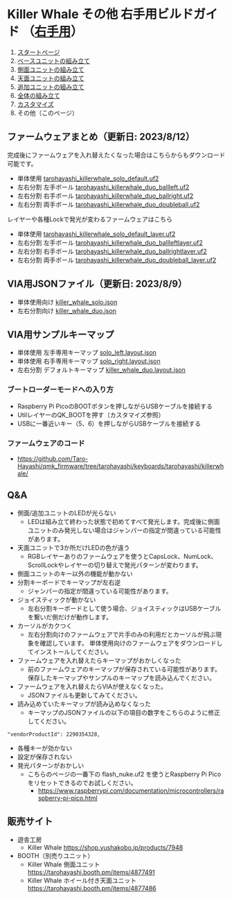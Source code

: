 # Killer Whale その他 右手用ビルドガイド （[右手用](../右手用/8_その他.md)）

1. [スタートページ](../README.md)
2. [ベースユニットの組み立て](../左手用/2_ベースユニット.md)
3. [側面ユニットの組み立て](../左手用/3_側面ユニット_トラックボール.md)
4. [天面ユニットの組み立て](../左手用/4_天面ユニット.md)
5. [追加ユニットの組み立て](../左手用/5_追加ユニット.md)
6. [全体の組み立て](../左手用/6_全体の組み立て.md)
7. [カスタマイズ](../左手用/7_カスタマイズ.md)
8. その他（このページ）


## ファームウェアまとめ（更新日: 2023/8/12）
完成後にファームウェアを入れ替えたくなった場合はこちらからもダウンロード可能です。  
- 単体使用 [tarohayashi_killerwhale_solo_default.uf2
](https://github.com/Taro-Hayashi/KillerWhale/releases/download/0.21.6/tarohayashi_killerwhale_solo_default.uf2)
- 左右分割 左手ボール [tarohayashi_killerwhale_duo_ballleft.uf2
](https://github.com/Taro-Hayashi/KillerWhale/releases/download/0.21.6/tarohayashi_killerwhale_duo_ballleft.uf2)
- 左右分割 右手ボール [tarohayashi_killerwhale_duo_ballright.uf2
](https://github.com/Taro-Hayashi/KillerWhale/releases/download/0.21.6/tarohayashi_killerwhale_duo_ballright.uf2)
- 左右分割 両手ボール [tarohayashi_killerwhale_duo_doubleball.uf2
](https://github.com/Taro-Hayashi/KillerWhale/releases/download/0.21.6/tarohayashi_killerwhale_duo_doubleball.uf2)

レイヤーや各種Lockで発光が変わるファームウェアはこちら
- 単体使用 [tarohayashi_killerwhale_solo_default_layer.uf2
](https://github.com/Taro-Hayashi/KillerWhale/releases/download/0.21.6/tarohayashi_killerwhale_solo_default_layer.uf2)
- 左右分割 左手ボール [tarohayashi_killerwhale_duo_ballleftlayer.uf2
](https://github.com/Taro-Hayashi/KillerWhale/releases/download/0.21.6/tarohayashi_killerwhale_duo_ballleft_layer.uf2)
- 左右分割 右手ボール [tarohayashi_killerwhale_duo_ballrightlayer.uf2
](https://github.com/Taro-Hayashi/KillerWhale/releases/download/0.21.6/tarohayashi_killerwhale_duo_ballright_layer.uf2)
- 左右分割 両手ボール [tarohayashi_killerwhale_duo_doubleball_layer.uf2
](https://github.com/Taro-Hayashi/KillerWhale/releases/download/0.21.6/tarohayashi_killerwhale_duo_doubleball_layer.uf2)

## VIA用JSONファイル（更新日: 2023/8/9）

- 単体使用向け [killer_whale_solo.json
](https://github.com/Taro-Hayashi/KillerWhale/releases/download/0.21.6/killer_whale_solo.json)
- 左右分割向け [killer_whale_duo.json
](https://github.com/Taro-Hayashi/KillerWhale/releases/download/0.21.6/killer_whale_duo.json)

## VIA用サンプルキーマップ
- 単体使用 左手専用キーマップ [solo_left.layout.json](https://github.com/Taro-Hayashi/KillerWhale/releases/download/0.21.6/solo_left.layout.json)
- 単体使用 右手専用キーマップ [solo_right.layout.json](https://github.com/Taro-Hayashi/KillerWhale/releases/download/0.21.6/solo_right.layout.json)
- 左右分割 デフォルトキーマップ [killer_whale_duo.layout.json](https://github.com/Taro-Hayashi/KillerWhale/releases/download/0.21.6/killer_whale_duo.layout.json)

### ブートローダーモードへの入り方
- Raspberry Pi PicoのBOOTボタンを押しながらUSBケーブルを接続する
- UtilレイヤーのQK_BOOTを押す（カスタマイズ参照）
- USBに一番近いキー（5、6）を押しながらUSBケーブルを接続する
  
### ファームウェアのコード
- https://github.com/Taro-Hayashi/qmk_firmware/tree/tarohayashi/keyboards/tarohayashi/killerwhale/

## Q&A
- 側面/追加ユニットのLEDが光らない
  - LEDは組み立て終わった状態で初めてすべて発光します。完成後に側面ユニットのみ発光しない場合はジャンパーの指定が間違っている可能性があります。  
- 天面ユニットで3か所だけLEDの色が違う
  - RGBレイヤーありのファームウェアを使うとCapsLock、NumLock、ScrollLockやレイヤーの切り替えで発光パターンが変わります。
- 側面ユニットのキー以外の機能が動かない
- 分割キーボードでキーマップが左右逆
  - ジャンパーの指定が間違っている可能性があります。  
- ジョイスティックが動かない
  - 左右分割キーボードとして使う場合、ジョイスティックはUSBケーブルを繋いだ側だけが動作します。  
- カーソルがカクつく
  - 左右分割向けのファームウェアで片手のみの利用だとカーソルが飛ぶ現象を確認しています。  単体使用向けのファームウェアをダウンロードしてインストールしてください。
- ファームウェアを入れ替えたらキーマップがおかしくなった
  - 前のファームウェアのキーマップが保存されている可能性があります。保存したキーマップやサンプルのキーマップを読み込んでください。
- ファームウェアを入れ替えたらVIAが使えなくなった。
  - JSONファイルも更新してみてください。
- 読み込めていたキーマップが読み込めなくなった
  - キーマップのJSONファイルの以下の項目の数字をこちらのように修正してください。

~~~
"vendorProductId": 2290354328,
~~~
  
- 各種キーが効かない
- 設定が保存されない
- 発光パターンがおかしい
  - こちらのページの一番下の flash_nuke.uf2 を使うとRaspberry Pi Picoをリセットできるのでお試しください。
    - https://www.raspberrypi.com/documentation/microcontrollers/raspberry-pi-pico.html

## 販売サイト
- 遊舎工房
  - Killer Whale https://shop.yushakobo.jp/products/7948
- BOOTH（別売りユニット）
  - Killer Whale 側面ユニット https://tarohayashi.booth.pm/items/4877491
  - Killer Whale ホイール付き天面ユニット https://tarohayashi.booth.pm/items/4877486
